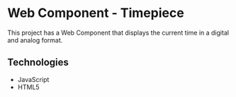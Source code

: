 # Web Component - Timepiece

This project has a Web Component that displays the current time in a digital and analog format.

## Technologies

- JavaScript
- HTML5